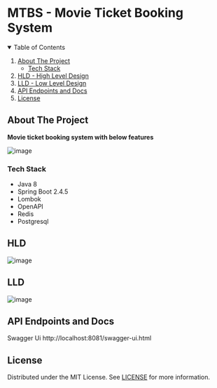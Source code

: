 # MTBS - Movie Ticket Booking System 

<!-- TABLE OF CONTENTS -->
<details open="open">
  <summary>Table of Contents</summary>
  <ol>
    <li>
      <a href="#about-the-project">About The Project</a>
      <ul>
        <li><a href="#tech-stack">Tech Stack</a></li>
      </ul>
    </li>
      <li>
      <a href="#hld">HLD - High Level Design</a>
    </li>
     <li>
      <a href="#lld">LLD - Low Level Design</a>
    </li>
     <li>
      <a href="#api-endpoints-and-docs">API Endpoints and Docs</a>
    </li>
    <li><a href="#license">License</a></li>
  </ol>
</details>



<!-- ABOUT THE PROJECT -->
## About The Project

**Movie ticket booking system with below features**

![image](https://user-images.githubusercontent.com/65528044/127213353-debc698f-3e14-4f8c-a606-2e35c436e015.png)


### Tech Stack

* Java 8
* Spring Boot 2.4.5
* Lombok
* OpenAPI
* Redis 
* Postgresql

<!-- HLD -->
## HLD

![image](https://user-images.githubusercontent.com/65528044/127393384-1e31e867-f8a5-4fa2-944b-b7d0c29f4d33.png)



<!-- LLD -->
## LLD

![image](https://user-images.githubusercontent.com/65528044/127528231-95e773dc-22e9-4316-beae-d9850779be36.png)


## API Endpoints and Docs

Swagger Ui http://localhost:8081/swagger-ui.html


<!-- LICENSE -->
## License

Distributed under the MIT License. See [LICENSE][license-url] for more information.




<!-- MARKDOWN LINKS & IMAGES -->
[license-shield]: https://img.shields.io/github/license/ArcAlumni/url-shortener.svg?style=for-the-badge
[license-url]: https://github.com/ArcAlumni/url-shortener/blob/main/LICENSE

